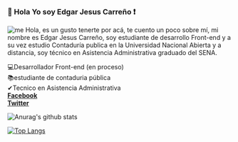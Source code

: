  ### 👋 Hola Yo soy Edgar Jesus Carreño ❗
![me](https://user-images.githubusercontent.com/62809938/94093157-2b5a5d00-fde2-11ea-95a2-52b0581c13fe.jpg)
Hola, es un gusto tenerte por acá, te cuento un poco sobre mí, mi nombre es Edgar Jesus Carreño, soy estudiante de desarrollo Front-end y a su vez estudio Contaduría publica en la Universidad Nacional Abierta y a distancia, soy técnico en Asistencia Administrativa graduado del SENA. <br>


💻Desarrollador Front-end (en proceso)<br>
📚estudiante de contaduria pública<br>
✔Tecnico en Asistencia Administrativa<br>
**[Facebook](https://www.facebook.com/EdgarJesusCarreno.Dev)** <br>
**[Twitter](https://twitter.com/ejcarrenol)** 

![Anurag's github stats](https://github-readme-stats.vercel.app/api?username=ejcarreno&show_icons=true&theme=midnight-purple)

[![Top Langs](https://github-readme-stats.vercel.app/api/top-langs/?username=ejcarreno&show_icons=true&theme=midnight-purple)](https://github.com/ejcarreno/github-readme-stats)
